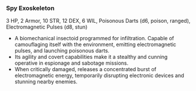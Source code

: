 ### Spy Exoskeleton

3 HP, 2 Armor, 10 STR, 12 DEX, 6 WIL, Poisonous Darts (d6, poison, ranged), Electromagnetic Pulses (d8, stun)

- A biomechanical insectoid programmed for infiltration. Capable of camouflaging itself with the environment, emitting electromagnetic pulses, and launching poisonous darts.
- Its agility and covert capabilities make it a stealthy and cunning operative in espionage and sabotage missions.
- When critically damaged, releases a concentrated burst of electromagnetic energy, temporarily disrupting electronic devices and stunning nearby enemies.

